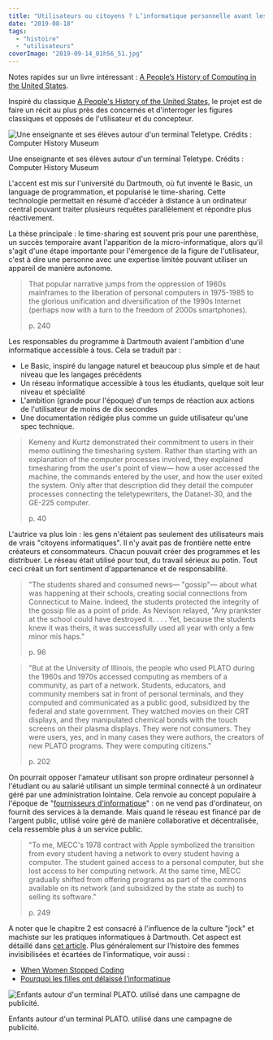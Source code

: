 ```yaml
---
title: "Utilisateurs ou citoyens ? L’informatique personnelle avant les années 80"
date: "2019-08-18"
tags:
  - "histoire"
  - "utilisateurs"
coverImage: "2019-09-14_01h56_51.jpg"
---
```


Notes rapides sur un livre intéressant : [A People’s History of Computing in the United States](https://www.hup.harvard.edu/catalog.php?isbn=9780674970977).

Inspiré du classique [A People's History of the United States,](https://en.wikipedia.org/wiki/A_People%27s_History_of_the_United_States) le projet est de faire un récit au plus près des concernés et d'interroger les figures classiques et opposés de l'utilisateur et du concepteur.

![Une enseignante et ses élèves autour d'un terminal Teletype. Crédits : Computer History Museum](/blog/assets/images/2019-09-14_01h56_51.jpg)

Une enseignante et ses élèves autour d'un terminal Teletype. Crédits : Computer History Museum

L'accent est mis sur l'université du Dartmouth, où fut inventé le Basic, un language de programmation, et popularisé le time-sharing. Cette technologie permettait en résumé d'accéder à distance à un ordinateur central pouvant traiter plusieurs requêtes parallèlement et répondre plus réactivement.

La thèse principale : le time-sharing est souvent pris pour une parenthèse, un succès temporaire avant l'apparition de la micro-informatique, alors qu'il s'agit d'une étape importante pour l'émergence de la figure de l'utilisateur, c'est à dire une personne avec une expertise limitée pouvant utiliser un appareil de manière autonome.

> That popular narrative jumps from the oppression of 1960s mainframes to the liberation of personal computers in 1975-1985 to the glorious unification and diversification of the 1990s Internet (perhaps now with a turn to the freedom of 2000s smartphones).
>
> p. 240

Les responsables du programme à Dartmouth avaient l'ambition d'une informatique accessible à tous. Cela se traduit par :

- Le Basic, inspiré du langage naturel et beaucoup plus simple et de haut niveau que les langages précédents
- Un réseau informatique accessible à tous les étudiants, quelque soit leur niveau et spécialité
- L'ambition (grande pour l'époque) d'un temps de réaction aux actions de l'utilisateur de moins de dix secondes
- Une documentation rédigée plus comme un guide utilisateur qu'une spec technique.

> Kemeny and Kurtz demonstrated their commitment to users in their memo outlining the timesharing system. Rather than starting with an explanation of the computer processes involved, they explained timesharing from the user's point of view— how a user accessed the machine, the commands entered by the user, and how the user exited the system. Only after that description did they detail the computer processes connecting the teletypewriters, the Datanet-30, and the GE-225 computer.
>
> p. 40

L'autrice va plus loin : les gens n'étaient pas seulement des utilisateurs mais de vrais "citoyens informatiques". Il n'y avait pas de frontière nette entre créateurs et consommateurs. Chacun pouvait créer des programmes et les distribuer. Le réseau était utilisé pour tout, du travail sérieux au potin. Tout ceci créait un fort sentiment d'appartenance et de responsabilité.

> "The students shared and consumed news— "gossip"— about what was happening at their schools, creating social connections from Connecticut to Maine. Indeed, the students protected the integrity of the gossip file as a point of pride. As Nevison relayed, "Any prankster at the school could have destroyed it. . . . Yet, because the students knew it was theirs, it was successfully used all year with only a few minor mis haps."
>
> p. 96

> "But at the University of Illinois, the people who used PLATO during the 1960s and 1970s accessed computing as members of a community, as part of a network. Students, educators, and community members sat in front of personal terminals, and they computed and communicated as a public good, subsidized by the federal and state government. They watched movies on their CRT displays, and they manipulated chemical bonds with the touch screens on their plasma displays. They were not consumers. They were users, yes, and in many cases they were authors, the creators of new PLATO programs. They were computing citizens."
>
> p. 202

On pourrait opposer l'amateur utilisant son propre ordinateur personnel à l'étudiant ou au salarié utilisant un simple terminal connecté à un ordinateur géré par une administration lointaine. Cela renvoie au concept populaire à l'époque de "[fournisseurs d'informatique](https://en.wikipedia.org/wiki/Utility_computing)" : on ne vend pas d'ordinateur, on fournit des services à la demande. Mais quand le réseau est financé par de l'argent public, utilisé voire géré de manière collaborative et décentralisée, cela ressemble plus à un service public.

> "To me, MECC's 1978 contract with Apple symbolized the transition from every student having a network to every student having a computer. The student gained access to a personal computer, but she lost access to her computing network. At the same time, MECC gradually shifted from offering programs as part of the commons available on its network (and subsidized by the state as such) to selling its software."
>
> p. 249

A noter que le chapitre 2 est consacré à l'influence de la culture "jock" et machiste sur les pratiques informatiques à Dartmouth. Cet aspect est détaillé dans [cet article](https://slate.com/technology/2018/11/dartmouth-basic-computer-programmers-tech-bros.html). Plus généralement sur l'histoire des femmes invisibilisées et écartées de l'informatique, voir aussi :

- [When Women Stopped Coding](https://www.npr.org/sections/money/2014/10/21/357629765/when-women-stopped-coding?t=1566130798081)
- [Pourquoi les filles ont délaissé l’informatique](https://theconversation.com/pourquoi-les-filles-ont-delaisse-linformatique-110940)

![Enfants autour d'un terminal PLATO. utilisé dans une campagne de publicité.](/blog/assets/images/2019-12-03_20h31_49-1024x696.jpg)

Enfants autour d'un terminal PLATO. utilisé dans une campagne de publicité.
